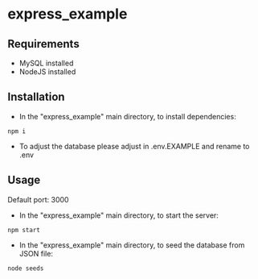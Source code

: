 # express_example

## Requirements

- MySQL installed
- NodeJS installed

## Installation

- In the "express_example" main directory, to install dependencies:

```code
npm i
```

- To adjust the database please adjust in .env.EXAMPLE and rename to .env

## Usage

Default port: 3000

- In the "express_example" main directory, to start the server:

```code
npm start
```

- In the "express_example" main directory, to seed the database from JSON file:

```code
node seeds
```